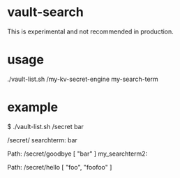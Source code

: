 # vault-search
This is experimental and not recommended in production.

# usage
./vault-list.sh /my-kv-secret-engine my-search-term 

# example
$ ./vault-list.sh /secret bar


/secret/
searchterm: bar

Path: /secret/goodbye
[
  "bar"
]
my_searchterm2:

Path: /secret/hello
[
  "foo",
  "foofoo"
]
